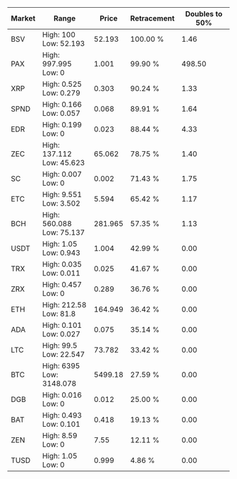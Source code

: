 | Market | Range | Price| Retracement | Doubles to 50% |
| --- | --- | --- | --- | --- |
| BSV | High: 100<br />Low: 52.193 | 52.193 | 100.00 % | 1.46 |
| PAX | High: 997.995<br />Low: 0 | 1.001 | 99.90 % | 498.50 |
| XRP | High: 0.525<br />Low: 0.279 | 0.303 | 90.24 % | 1.33 |
| SPND | High: 0.166<br />Low: 0.057 | 0.068 | 89.91 % | 1.64 |
| EDR | High: 0.199<br />Low: 0 | 0.023 | 88.44 % | 4.33 |
| ZEC | High: 137.112<br />Low: 45.623 | 65.062 | 78.75 % | 1.40 |
| SC | High: 0.007<br />Low: 0 | 0.002 | 71.43 % | 1.75 |
| ETC | High: 9.551<br />Low: 3.502 | 5.594 | 65.42 % | 1.17 |
| BCH | High: 560.088<br />Low: 75.137 | 281.965 | 57.35 % | 1.13 |
| USDT | High: 1.05<br />Low: 0.943 | 1.004 | 42.99 % | 0.00 |
| TRX | High: 0.035<br />Low: 0.011 | 0.025 | 41.67 % | 0.00 |
| ZRX | High: 0.457<br />Low: 0 | 0.289 | 36.76 % | 0.00 |
| ETH | High: 212.58<br />Low: 81.8 | 164.949 | 36.42 % | 0.00 |
| ADA | High: 0.101<br />Low: 0.027 | 0.075 | 35.14 % | 0.00 |
| LTC | High: 99.5<br />Low: 22.547 | 73.782 | 33.42 % | 0.00 |
| BTC | High: 6395<br />Low: 3148.078 | 5499.18 | 27.59 % | 0.00 |
| DGB | High: 0.016<br />Low: 0 | 0.012 | 25.00 % | 0.00 |
| BAT | High: 0.493<br />Low: 0.101 | 0.418 | 19.13 % | 0.00 |
| ZEN | High: 8.59<br />Low: 0 | 7.55 | 12.11 % | 0.00 |
| TUSD | High: 1.05<br />Low: 0 | 0.999 | 4.86 % | 0.00 |
